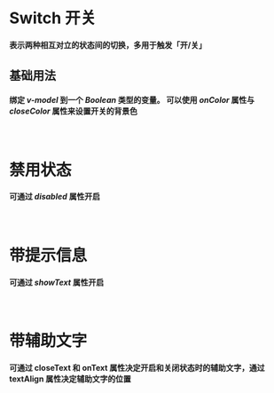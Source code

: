 <script setup>
    import demo1 from './demo1.vue'
    import demo2 from './demo2.vue'
    import demo3 from './demo3.vue'
    import demo4 from './demo4.vue'
    import componentBox from '@/components/componentBox.vue'
    import Preview from '@/components/Preview.vue'
</script>

# Switch 开关

#### 表示两种相互对立的状态间的切换，多用于触发「开/关」

## 基础用法

#### 绑定 _v-model_ 到一个 _Boolean_ 类型的变量。 可以使用 _onColor_ 属性与 _closeColor_ 属性来设置开关的背景色

<br/>
<component-box>
    <demo1/>
</component-box>
<Preview compName="Switch" demoName="demo1"></Preview>

# 禁用状态

#### 可通过 _disabled_ 属性开启

<br/>
<component-box>
    <demo2/>
</component-box>
<Preview compName="Switch" demoName="demo2"></Preview>

# 带提示信息

#### 可通过 _showText_ 属性开启

<br/>
<component-box>
    <demo3/>
</component-box>
<Preview compName="Switch" demoName="demo3"></Preview>

# 带辅助文字

#### 可通过 closeText 和 onText 属性决定开启和关闭状态时的辅助文字，通过 textAlign 属性决定辅助文字的位置

<br/>
<component-box>
    <demo4/>
</component-box>
<Preview compName="Switch" demoName="demo4"></Preview>
